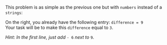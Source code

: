 This problem is as simple as the previous one but with `numbers` instead of a `strings`:

On the right, you already have the following entry: `difference = 9`  
Your task will be to make this `difference` equal to `3`.

_Hint: In the first line, just add_ `- 6` _next to_ `9`.